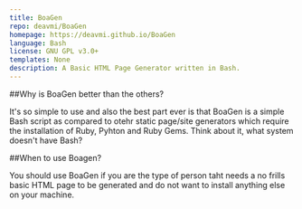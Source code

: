 ```yaml
---
title: BoaGen
repo: deavmi/BoaGen
homepage: https://deavmi.github.io/BoaGen
language: Bash
license: GNU GPL v3.0+
templates: None
description: A Basic HTML Page Generator written in Bash.
---
```


##Why is BoaGen better than the others?

It's so simple to use and also the best part ever is that BoaGen is a simple Bash script as compared to otehr static page/site generators which require the installation of Ruby, Pyhton and Ruby Gems. Think about it, what system doesn't have Bash?

##When to use Boagen?

You should use BoaGen if you are the type of person taht needs a no frills basic HTML page to be generated and do not want to install anything else on your machine.

